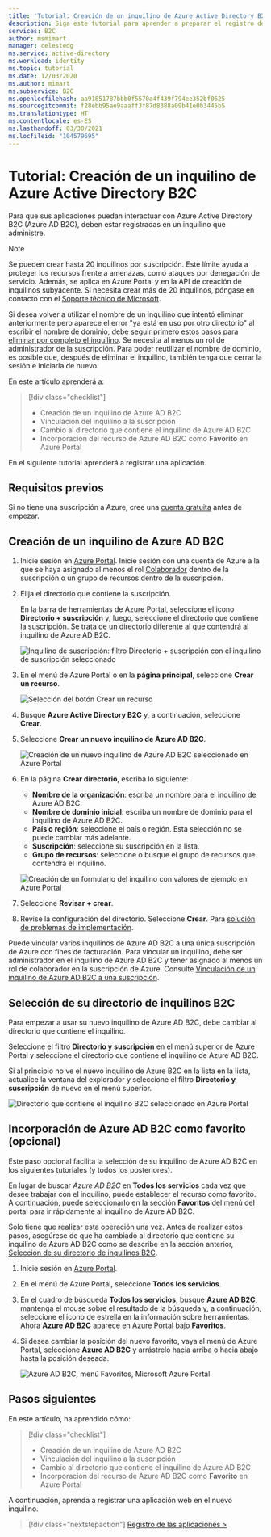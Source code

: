 ```yaml
---
title: 'Tutorial: Creación de un inquilino de Azure Active Directory B2C'
description: Siga este tutorial para aprender a preparar el registro de las aplicaciones mediante la creación de un inquilino de Azure Active Directory B2C desde Azure Portal.
services: B2C
author: msmimart
manager: celestedg
ms.service: active-directory
ms.workload: identity
ms.topic: tutorial
ms.date: 12/03/2020
ms.author: mimart
ms.subservice: B2C
ms.openlocfilehash: aa91851787bbb0f5570a4f439f794ee352bf0625
ms.sourcegitcommit: f28ebb95ae9aaaff3f87d8388a09b41e0b3445b5
ms.translationtype: HT
ms.contentlocale: es-ES
ms.lasthandoff: 03/30/2021
ms.locfileid: "104579695"
---
```

# <a name="tutorial-create-an-azure-active-directory-b2c-tenant"></a>Tutorial: Creación de un inquilino de Azure Active Directory B2C

Para que sus aplicaciones puedan interactuar con Azure Active Directory B2C (Azure AD B2C), deben estar registradas en un inquilino que administre. 

> [!NOTE]
> Se pueden crear hasta 20 inquilinos por suscripción. Este límite ayuda a proteger los recursos frente a amenazas, como ataques por denegación de servicio. Además, se aplica en Azure Portal y en la API de creación de inquilinos subyacente. Si necesita crear más de 20 inquilinos, póngase en contacto con el [Soporte técnico de Microsoft](support-options.md).
> 
> Si desea volver a utilizar el nombre de un inquilino que intentó eliminar anteriormente pero aparece el error "ya está en uso por otro directorio" al escribir el nombre de dominio, debe [seguir primero estos pasos para eliminar por completo el inquilino](./faq.md?tabs=app-reg-ga#how-do-i-delete-my-azure-ad-b2c-tenant). Se necesita al menos un rol de administrador de la suscripción. Para poder reutilizar el nombre de dominio, es posible que, después de eliminar el inquilino, también tenga que cerrar la sesión e iniciarla de nuevo.

En este artículo aprenderá a:

> [!div class="checklist"]
> * Creación de un inquilino de Azure AD B2C
> * Vinculación del inquilino a la suscripción
> * Cambio al directorio que contiene el inquilino de Azure AD B2C
> * Incorporación del recurso de Azure AD B2C como **Favorito** en Azure Portal

En el siguiente tutorial aprenderá a registrar una aplicación.

## <a name="prerequisites"></a>Requisitos previos

Si no tiene una suscripción a Azure, cree una [cuenta gratuita](https://azure.microsoft.com/free/?WT.mc_id=A261C142F) antes de empezar.

## <a name="create-an-azure-ad-b2c-tenant"></a>Creación de un inquilino de Azure AD B2C

1. Inicie sesión en [Azure Portal](https://portal.azure.com/). Inicie sesión con una cuenta de Azure a la que se haya asignado al menos el rol [Colaborador](../role-based-access-control/built-in-roles.md) dentro de la suscripción o un grupo de recursos dentro de la suscripción.

1. Elija el directorio que contiene la suscripción.

    En la barra de herramientas de Azure Portal, seleccione el icono **Directorio + suscripción** y, luego, seleccione el directorio que contiene la suscripción. Se trata de un directorio diferente al que contendrá al inquilino de Azure AD B2C.

    ![Inquilino de suscripción: filtro Directorio + suscripción con el inquilino de suscripción seleccionado](media/tutorial-create-tenant/portal-01-pick-directory.png)

1. En el menú de Azure Portal o en la **página principal**, seleccione **Crear un recurso**.

   ![Selección del botón Crear un recurso](media/tutorial-create-tenant/create-a-resource.png)

1. Busque **Azure Active Directory B2C** y, a continuación, seleccione **Crear**.
2. Seleccione **Crear un nuevo inquilino de Azure AD B2C**.

    ![Creación de un nuevo inquilino de Azure AD B2C seleccionado en Azure Portal](media/tutorial-create-tenant/portal-02-create-tenant.png)

1. En la página **Crear directorio**, escriba lo siguiente:

   - **Nombre de la organización**: escriba un nombre para el inquilino de Azure AD B2C.
   - **Nombre de dominio inicial**: escriba un nombre de dominio para el inquilino de Azure AD B2C.
   - **País o región**: seleccione el país o región. Esta selección no se puede cambiar más adelante.
   - **Suscripción**: seleccione su suscripción en la lista.
   - **Grupo de recursos**: seleccione o busque el grupo de recursos que contendrá el inquilino.

    ![Creación de un formulario del inquilino con valores de ejemplo en Azure Portal](media/tutorial-create-tenant/review-and-create-tenant.png)

1. Seleccione **Revisar + crear**.
1. Revise la configuración del directorio. Seleccione **Crear**. Para [solución de problemas de implementación](../azure-resource-manager/templates/common-deployment-errors.md).

Puede vincular varios inquilinos de Azure AD B2C a una única suscripción de Azure con fines de facturación. Para vincular un inquilino, debe ser administrador en el inquilino de Azure AD B2C y tener asignado al menos un rol de colaborador en la suscripción de Azure. Consulte [Vinculación de un inquilino de Azure AD B2C a una suscripción](billing.md#link-an-azure-ad-b2c-tenant-to-a-subscription).

## <a name="select-your-b2c-tenant-directory"></a>Selección de su directorio de inquilinos B2C

Para empezar a usar su nuevo inquilino de Azure AD B2C, debe cambiar al directorio que contiene el inquilino.

Seleccione el filtro **Directorio y suscripción** en el menú superior de Azure Portal y seleccione el directorio que contiene el inquilino de Azure AD B2C.

Si al principio no ve el nuevo inquilino de Azure B2C en la lista en la lista, actualice la ventana del explorador y seleccione el filtro **Directorio y suscripción** de nuevo en el menú superior.

![Directorio que contiene el inquilino B2C seleccionado en Azure Portal](media/tutorial-create-tenant/portal-07-select-tenant-directory.png)

## <a name="add-azure-ad-b2c-as-a-favorite-optional"></a>Incorporación de Azure AD B2C como favorito (opcional)

Este paso opcional facilita la selección de su inquilino de Azure AD B2C en los siguientes tutoriales (y todos los posteriores).

En lugar de buscar *Azure AD B2C* en **Todos los servicios** cada vez que desee trabajar con el inquilino, puede establecer el recurso como favorito. A continuación, puede seleccionarlo en la sección **Favoritos** del menú del portal para ir rápidamente al inquilino de Azure AD B2C.

Solo tiene que realizar esta operación una vez. Antes de realizar estos pasos, asegúrese de que ha cambiado al directorio que contiene su inquilino de Azure AD B2C como se describe en la sección anterior, [Selección de su directorio de inquilinos B2C](#select-your-b2c-tenant-directory).

1. Inicie sesión en [Azure Portal](https://portal.azure.com).
1. En el menú de Azure Portal, seleccione **Todos los servicios**.
1. En el cuadro de búsqueda **Todos los servicios**, busque **Azure AD B2C**, mantenga el mouse sobre el resultado de la búsqueda y, a continuación, seleccione el icono de estrella en la información sobre herramientas. Ahora **Azure AD B2C** aparece en Azure Portal bajo **Favoritos**.
1. Si desea cambiar la posición del nuevo favorito, vaya al menú de Azure Portal, seleccione **Azure AD B2C** y arrástrelo hacia arriba o hacia abajo hasta la posición deseada.

    ![Azure AD B2C, menú Favoritos, Microsoft Azure Portal](media/tutorial-create-tenant/portal-08-b2c-favorite.png)

## <a name="next-steps"></a>Pasos siguientes

En este artículo, ha aprendido cómo:

> [!div class="checklist"]
> * Creación de un inquilino de Azure AD B2C
> * Vinculación del inquilino a la suscripción
> * Cambio al directorio que contiene el inquilino de Azure AD B2C
> * Incorporación del recurso de Azure AD B2C como **Favorito** en Azure Portal

A continuación, aprenda a registrar una aplicación web en el nuevo inquilino.

> [!div class="nextstepaction"]
> [Registro de las aplicaciones >](tutorial-register-applications.md)